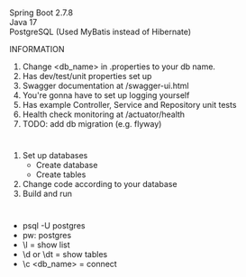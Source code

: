 #
Spring Boot 2.7.8 <br>
Java 17 <br>
PostgreSQL (Used MyBatis instead of Hibernate) <br>

INFORMATION
1. Change <db_name> in .properties to your db name.
2. Has dev/test/unit properties set up
3. Swagger documentation at /swagger-ui.html
4. You're gonna have to set up logging yourself
5. Has example Controller, Service and Repository unit tests
6. Health check monitoring at /actuator/health
7. TODO: add db migration (e.g. flyway)

#

1. Set up databases
    - Create database
    - Create tables
2. Change code according to your database
3. Build and run

#

- psql -U postgres
- pw: postgres
- \l = show list
- \d or \dt = show tables
- \c <db_name> = connect
